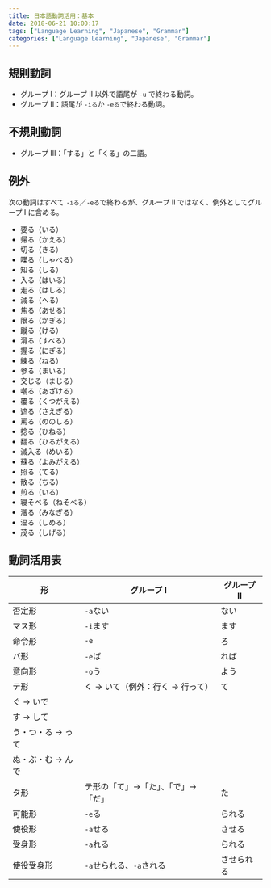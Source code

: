 ```yaml
---
title: 日本語動詞活用：基本
date: 2018-06-21 10:00:17
tags: ["Language Learning", "Japanese", "Grammar"]
categories: ["Language Learning", "Japanese", "Grammar"]
---
```


## 規則動詞

- グループ Ⅰ：グループ Ⅱ 以外で語尾が `-u` で終わる動詞。
- グループ Ⅱ：語尾が `-iる`か `-eる`で終わる動詞。

## 不規則動詞

- グループ Ⅲ：「する」と「くる」の二語。

## 例外

次の動詞はすべて `-iる`／`-eる`で終わるが、グループ Ⅱ ではなく、例外としてグループ Ⅰ に含める。

- 要る（いる）
- 帰る（かえる）
- 切る（きる）
- 喋る（しゃべる）
- 知る（しる）
- 入る（はいる）
- 走る（はしる）
- 減る（へる）
- 焦る（あせる）
- 限る（かぎる）
- 蹴る（ける）
- 滑る（すべる）
- 握る（にぎる）
- 練る（ねる）
- 参る（まいる）
- 交じる（まじる）
- 嘲る（あざける）
- 覆る（くつがえる）
- 遮る（さえぎる）
- 罵る（ののしる）
- 捻る（ひねる）
- 翻る（ひるがえる）
- 滅入る（めいる）
- 蘇る（よみがえる）
- 照る（てる）
- 散る（ちる）
- 煎る（いる）
- 寝そべる（ねそべる）
- 漲る（みなぎる）
- 湿る（しめる）
- 茂る（しげる）

## 動詞活用表

| 形 | グループ Ⅰ | グループ Ⅱ |
| --- | --- | --- |
| 否定形 | `-a`ない | ない |
| マス形 | `-i`ます | ます |
| 命令形 | `-e` | ろ |
| バ形 | `-e`ば | れば |
| 意向形 | `-o`う | よう |
| テ形 | く → いて（例外：行く → 行って） | て |
| ぐ → いで |
| す → して |
| う・つ・る → って |  |  |
| ぬ・ぶ・む → んで |  |  |
| タ形 | テ形の「て」→「た」、「で」→「だ」 | た |
| 可能形 | `-e`る | られる |
| 使役形 | `-a`せる | させる |
| 受身形 | `-a`れる | られる |
| 使役受身形 | `-a`せられる、`-a`される | させられる |
